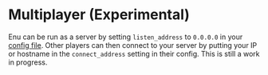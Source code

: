 # Multiplayer (Experimental)

Enu can be run as a server by setting `listen_address` to `0.0.0.0` in your 
[config file](config.html). Other players can then connect to your server by 
putting your IP or hostname in the `connect_address` setting in their config. 
This is still a work in progress.
